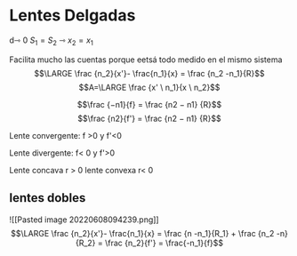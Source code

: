 # Lentes Delgadas
d⇾ 0 
$S_1 = S_2$ ⇾ $x_2 = x_1$



Facilita mucho las cuentas porque eetsá todo medido en el mismo sistema
$$\LARGE \frac {n_2}{x'}- \frac{n_1}{x} = \frac {n_2 -n_1}{R}$$
$$A=\LARGE \frac {x' \ n_1}{x \ n_2}$$

$$\frac {−n1}{f} = \frac {n2 − n1} {R}$$
$$\frac {n2}{f'} = \frac {n2 − n1} {R}$$

Lente convergente: 
f >0 y f'<0

Lente divergente:
f< 0 y f'>0

Lente concava r > 0
lente convexa r< 0

## lentes dobles
![[Pasted image 20220608094239.png]]
$$\LARGE \frac {n_2}{x'}- \frac{n_1}{x} = \frac {n -n_1}{R_1} +  \frac {n_2 -n}{R_2} = \frac {n_2}{f'} = \frac{-n_1}{f}$$